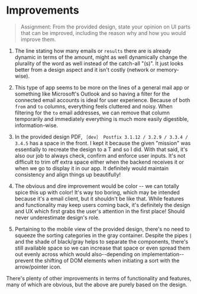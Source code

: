 # Improvements
> Assignment: From the provided design, state your opinion on UI parts that can be improved, including the reason why and how you would improve them.

1. The line stating how many emails or `results` there are is already dynamic in terms of the amount, might as well dynamically change the plurality of the word as well instead of the catch-all "(s)". It just looks better from a design aspect and it isn't costly (network or memory-wise).

2. This type of app seems to be more on the lines of a general mail app or something like Microsoft's Outlook and so having a filter for the connected email accounts is ideal for user experience. Because of both `from` and `to` columns, everything feels cluttered and noisy. When filtering for the `to` email addresses, we can remove that column temporarily and immediately everything is much more easily digestible, information-wise.

3. In the provided design PDF, `［dev］ Postfix 3.1.12 / 3.2.9 / 3.3.4 / 3.4.5` has a space in the front. I kept it because the given "mission" was essentially to recreate the design to a T and so I did. With that said, it's also our job to always check, confirm and enforce user inputs. It's not difficult to trim off extra space either when the backend receives it or when we go to display it in our app. It definitely would maintain consistency and align things up beautifully!

4. The obvious and dire improvement would be color -- we can totally spice this up with color! It's way too boring, which may be intended because it's a email client, but it shouldn't be like that. While features and functionality may keep users coming back, it's definitely the design and UX which first grabs the user's attention in the first place! Should never underestimate design's role.

5. Pertaining to the mobile view of the provided design, there's no need to squeeze the sorting categories in the gray container. Despite the pipes `|` and the shade of black/gray helps to separate the components, there's still available space so we can increase that space or even spread them out evenly across which would also--depending on implementation--prevent the shifting of DOM elements when initiating a sort with the arrow/pointer icon.

There's plenty of other improvements in terms of functionality and features, many of which are obvious, but the above are purely based on the design.